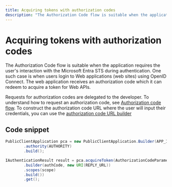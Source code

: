 ```yaml
---
title: Acquiring tokens with authorization codes
description: "The Authorization Code flow is suitable when the application requires the user's interaction with the Microsoft Entra STS during authentication."
---
```


# Acquiring tokens with authorization codes

The Authorization Code flow is suitable when the application requires the user's interaction with the Microsoft Entra STS during authentication. One such case is when users login to Web applications (web sites) using OpenID Connect. The web application receives an authorization code which it can redeem to acquire a token for Web APIs.

Requests for authorization codes are delegated to the developer. To understand how to request an authorization code, see [Authorization code flow](/azure/active-directory/develop/active-directory-protocols-oauth-code). To construct the authorization code URL where the user will input their credentials, you can use the [authorization code URL builder](../advanced/authorization-code-url-builder.md)

## Code snippet

```java
PublicClientApplication pca = new PublicClientApplication.Builder(APP_ID)
        .authority(AUTHORITY)
        .build();

IAuthenticationResult result = pca.acquireToken(AuthorizationCodeParameters
        .builder(authCode, new URI(REPLY_URL))
        .scopes(scope)
        .build())
        .get();
```
